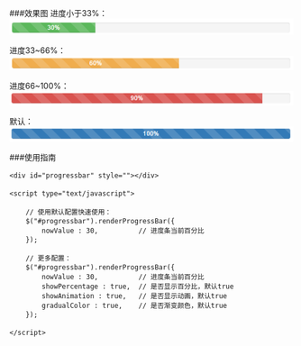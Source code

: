 ###效果图
进度小于33%：<br>
![进度小于33%](https://raw.githubusercontent.com/xiaoMzjm/jsplugin/master/jqplugin/bootstrap/%E8%BF%9B%E5%BA%A6%E6%9D%A1/green.png)
<br>

进度33~66%：<br>
![进度小于33%](https://raw.githubusercontent.com/xiaoMzjm/jsplugin/master/jqplugin/bootstrap/%E8%BF%9B%E5%BA%A6%E6%9D%A1/yellow.png)
<br>

进度66~100%：<br>
![进度小于33%](https://raw.githubusercontent.com/xiaoMzjm/jsplugin/master/jqplugin/bootstrap/%E8%BF%9B%E5%BA%A6%E6%9D%A1/red.png)
<br>

默认：<br>
![默认](https://raw.githubusercontent.com/xiaoMzjm/jsplugin/master/jqplugin/bootstrap/%E8%BF%9B%E5%BA%A6%E6%9D%A1/blue.png)


###使用指南

```
<div id="progressbar" style=""></div>

<script type="text/javascript">

	// 使用默认配置快速使用：
	$("#progressbar").renderProgressBar({
		nowValue : 30,			// 进度条当前百分比
	});
	
	// 更多配置：
	$("#progressbar").renderProgressBar({
		nowValue : 30,			// 进度条当前百分比
		showPercentage : true,	// 是否显示百分比，默认true
		showAnimation : true,	// 是否显示动画，默认true
		gradualColor : true,	// 是否渐变颜色，默认true
	});

</script>
```
```

